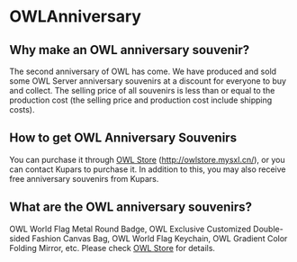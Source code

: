 # OWLAnniversary

## Why make an OWL anniversary souvenir?

The second anniversary of OWL has come. We have produced and sold some OWL Server anniversary souvenirs at a discount for everyone to buy and collect. The selling price of all souvenirs is less than or equal to the production cost (the selling price and production cost include shipping costs).

## How to get OWL Anniversary Souvenirs

You can purchase it through [OWL Store](http://owlstore.mysxl.cn/) (http://owlstore.mysxl.cn/), or you can contact Kupars to purchase it. In addition to this, you may also receive free anniversary souvenirs from Kupars.

## What are the OWL anniversary souvenirs?

OWL World Flag Metal Round Badge, OWL Exclusive Customized Double-sided Fashion Canvas Bag, OWL World Flag Keychain, OWL Gradient Color Folding Mirror, etc. Please check [OWL Store](http://owlstore.mysxl.cn/) for details.